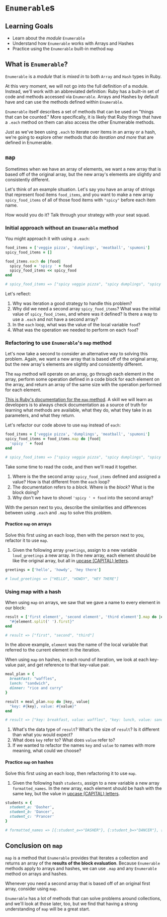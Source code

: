 # `Enumerable`s

## Learning Goals

- Learn about the _module_ `Enumerable`
- Understand how `Enumerable` works with Arrays and Hashes
- Practice using the `Enumerable` built-in method `map`

## What is `Enumerable`?

`Enumerable` is a _module_ that is _mixed in_ to both `Array` and `Hash` types in Ruby.

At this very moment, we will not go into the full definition of a module. Instead, we'll work with an abbreviated definition: Ruby has a built-in set of code and methods accessed via `Enumerable`. Arrays and Hashes by default have and can use the methods defined within `Enumerable`.

`Enumerable` itself describes a set of methods that can be used on "things that can be counted." More specifically, it is likely that Ruby things that have a `.each` method on them can also access the other Enumerable methods.

Just as we've been using `.each` to iterate over items in an array or a hash, we're going to explore other methods that do _iteration and more_ that are defined in Enumerable.

## `map`

Sometimes when we have an array of elements, we want a new array that is based off of the original array, but the new array's elements are slightly and consistently different.

Let's think of an example situation. Let's say you have an array of strings that represent food items `food_items`, and you want to make a new array `spicy_food_items` of all of those food items with `"spicy"` before each item name.

How would you do it? Talk through your strategy with your seat squad.

### Initial approach without an `Enumerable` method

You might approach it with using a `.each`:

```ruby
food_items = ['veggie pizza', 'dumplings', 'meatball', 'spumoni']
spicy_food_items = []

food_items.each do |food|
  spicy_food = 'spicy ' + food
  spicy_food_items << spicy_food
end

# spicy_food_items => ["spicy veggie pizza", "spicy dumplings", "spicy meatball", "spicy spumoni"]
```

Let's reflect:

1. Why was iteration a good strategy to handle this problem?
1. Why did we need a second array `spicy_food_items`? What was the initial value of `spicy_food_items`, and where was it defined? Is there a way to use a `.each` and not have a second array?
1. In the `each` loop, what was the value of the local variable `food`?
1. What was the operation we needed to perform on each `food`?

### Refactoring to use `Enumerable`'s `map` method

Let's now take a second to consider an alternative way to solving this problem. Again, we want a new array that is based off of the original array, but the new array's elements are slightly and consistently different.

The `map` method will operate on an array, go through each element in the array, perform some operation defined in a code block for each element on the array, and return an array of the same size with the operation performed for each element.

[This is Ruby's documentation for the `map` method](https://ruby-doc.org/core-2.5.1/Enumerable.html#method-i-map). A skill we will learn as developers is to always check documentation as a source of truth for learning what methods are available, what they do, what they take in as parameters, and what they return.

Let's refactor our code above to use `map` instead of `each`:

```ruby
food_items = ['veggie pizza', 'dumplings', 'meatball', 'spumoni']
spicy_food_items = food_items.map do |food|
  'spicy ' + food
end

# spicy_food_items => ["spicy veggie pizza", "spicy dumplings", "spicy meatball", "spicy spumoni"]
```

Take some time to read the code, and then we'll read it together.

1. Where is the the second array `spicy_food_items` defined and assigned a value? How is that different from the `each` loop?
1. The documentation refers to a _block_. Where is the _block_? What is the block doing?
1. Why don't we have to shovel `'spicy ' + food` into the second array?

With the person next to you, describe the similarities and differences between using `.each` and `.map` to solve this problem.

#### Practice `map` on arrays

Solve this first using an each loop, then with the person next to you, refactor it to use `map`.

1. Given the following array `greetings`, assign to a new variable `loud_greetings` a new array. In the new array, each element should be like the original array, but all in [upcase (CAPITAL) letters](https://ruby-doc.org/core-2.2.3/String.html#method-i-upcase).

```ruby
greetings = ['hello', 'howdy', 'hey there']

# loud_greetings => ["HELLO", "HOWDY", "HEY THERE"]
```

### Using map with a hash

When using `map` on arrays, we saw that we gave a name to every element in our block:

```ruby
result = ['first element', 'second element', 'third element'].map do |element|
  "#{element.split(' ').first}"
end

# result => ["first", "second", "third"]
```

In the above example, `element` was the name of the local variable that referred to the current element in the iteration.

When using `map` on hashes, in each round of iteration, we look at each key-value pair, and get reference to that key-value pair.

```ruby
meal_plan = {
  breakfast: "waffles",
  lunch: "sandwich",
  dinner: "rice and curry"
}

result = meal_plan.map do |key, value|
  "key: #{key}, value: #{value}"
end

# result => ["key: breakfast, value: waffles", "key: lunch, value: sandwich", "key: dinner, value: rice and curry"]
```

1. What's the data type of `result`? What's the size of `result`? Is it different than what you would expect?
1. What does `key` refer to? What does `value` refer to?
1. If we wanted to refactor the names `key` and `value` to names with more meaning, what could we choose?

#### Practice `map` on hashes

Solve this first using an each loop, then refactoring it to use `map`.

1. Given the following hash `students`, assign to a new variable a new array `formatted_names`. In the new array, each element should be hash with the same key, but the value in [upcase (CAPITAL) letters](https://ruby-doc.org/core-2.2.3/String.html#method-i-upcase).

```ruby
students = {
  student_a: 'Dasher',
  student_b: 'Dancer',
  student_c: 'Prancer'
}

# formatted_names => [{:student_a=>"DASHER"}, {:student_b=>"DANCER"}, {:student_c=>"PRANCER"}]
```

## Conclusion on `map`

`map` is a method that `Enumerable` provides that iterates a collection and returns an array of the __results of the block evaluation__. Because `Enumerable` methods apply to arrays and hashes, we can use `.map` and any `Enumerable` method on arrays and hashes.

Whenever you need a second array that is based off of an original first array, consider using `map`.

`Enumerable` has a lot of methods that can solve problems around collections, and we'll look at those later, too, but we find that having a strong understanding of `map` will be a great start.
